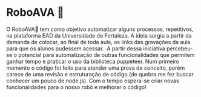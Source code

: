 # RoboAVA 🤖

O RoboAVA🤖 tem como objetivo automatizar alguns processos, repetitivos, na plataforma EAD da Universidade de Fortaleza. A ideia surgiu a partir da demanda de colocar, ao final de toda aula, os links das gravações da aula para que os alunos pudessem acessar. 
A partir dessa iniciativa percebeu-se o potencial para automatização de outras funcionalidades que permitem ganhar tempo e praticar o uso da biblioteca puppeteer. Num primeiro momento o código foi feito para atender uma prova de conceito, porém carece de uma revisão e estruturação de código (de quebra me fez buscar conhecer um pouco de node.js). Com o tempo espera-se criar novas funcionalidades para o nosso robô e melhorar o código!
